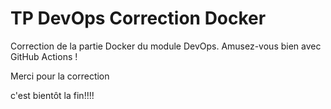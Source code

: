 # TP DevOps Correction Docker

Correction de la partie Docker du module DevOps. Amusez-vous bien avec GitHub Actions !

Merci pour la correction

c'est bientôt la fin!!!!